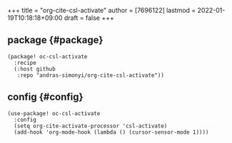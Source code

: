 +++
title = "org-cite-csl-activate"
author = [7696122]
lastmod = 2022-01-19T10:18:18+09:00
draft = false
+++

## package {#package}

```emacs-lisp
(package! oc-csl-activate
  :recipe
  (:host github
   :repo "andras-simonyi/org-cite-csl-activate"))
```


## config {#config}

```emacs-lisp
(use-package! oc-csl-activate
  :config
  (setq org-cite-activate-processor 'csl-activate)
  (add-hook 'org-mode-hook (lambda () (cursor-sensor-mode 1))))
```
